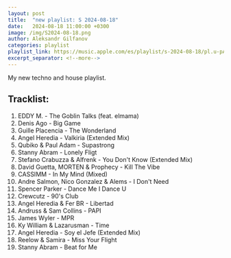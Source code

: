 ```yaml
---
layout: post
title:  "new playlist: S 2024-08-18"
date:   2024-08-18 11:00:00 +0300
image: /img/S2024-08-18.png
author: Aleksandr Gilfanov
categories: playlist
playlist_link: https://music.apple.com/es/playlist/s-2024-08-18/pl.u-pAKvUxG68PV
excerpt_separator: <!--more-->
---
```

My new techno and house playlist.
<!--more-->
## Tracklist:
1. EDDY M. - The Goblin Talks (feat. elmama)
2. Denis Ago - Big Game
3. Guille Placencia - The Wonderland
4. Angel Heredia - Valkiria (Extended Mix)
5. Qubiko & Paul Adam - Supastrong
6. Stanny Abram - Lonely Fligt
7. Stefano Crabuzza & Alfrenk - You Don't Know (Extended Mix)
8. David Guetta, MORTEN & Prophecy - Kill The Vibe
9. CASSIMM - In My Mind (Mixed)
10. Andre Salmon, Nico Gonzalez & Alems - I Don't Need
11. Spencer Parker - Dance Me I Dance U
12. Crewcutz - 90's Club
13. Angel Heredia & Fer BR - Libertad
14. Andruss & Sam Collins - PAPI
15. James Wyler - MPR
16. Ky William & Lazarusman - Time
17. Angel Heredia - Soy el Jefe (Extended Mix)
18. Reelow & Samira - Miss Your Flight
19. Stanny Abram - Beat for Me
